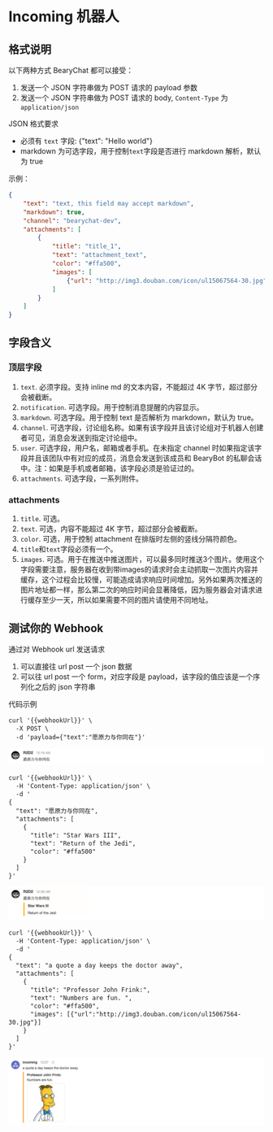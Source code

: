 # Incoming 机器人

## 格式说明

以下两种方式 BearyChat 都可以接受：

1. 发送一个 JSON 字符串做为 POST 请求的 payload 参数
2. 发送一个 JSON 字符串做为 POST 请求的 body, `Content-Type` 为 `application/json`

JSON 格式要求
* 必须有 `text` 字段: {"text": "Hello world"}
* markdown 为可选字段，用于控制`text`字段是否进行 markdown 解析，默认为 true

示例：

```json
{
    "text": "text, this field may accept markdown",
    "markdown": true,
    "channel": "bearychat-dev",
    "attachments": [
        {
            "title": "title_1",
            "text": "attachment_text",
            "color": "#ffa500",
            "images": [
                {"url": "http://img3.douban.com/icon/ul15067564-30.jpg"}
            ]
        }
    ]
}
```

## 字段含义

### 顶层字段

1. `text`. 必须字段。支持 inline md 的文本内容，不能超过 4K 字节，超过部分会被截断。
2. `notification`. 可选字段。用于控制消息提醒的内容显示。
3. `markdown`. 可选字段。用于控制 text 是否解析为 markdown，默认为 true。
4. `channel`. 可选字段，讨论组名称。如果有该字段并且该讨论组对于机器人创建者可见，消息会发送到指定讨论组中。
5. `user`. 可选字段，用户名，邮箱或者手机。在未指定 channel 时如果指定该字段并且该团队中有对应的成员，消息会发送到该成员和 BearyBot 的私聊会话中。注：如果是手机或者邮箱，该字段必须是验证过的。
6. `attachments`. 可选字段，一系列附件。

### attachments

1. `title`. 可选。
2. `text`. 可选，内容不能超过 4K 字节，超过部分会被截断。
3. `color`. 可选，用于控制 attachment 在排版时左侧的竖线分隔符颜色。
4. `title`和`text`字段必须有一个。
5. `images`. 可选。用于在推送中推送图片，可以最多同时推送3个图片。使用这个字段需要注意，服务器在收到带images的请求时会主动抓取一次图片内容并缓存，这个过程会比较慢，可能造成请求响应时间增加。另外如果两次推送的图片地址都一样，那么第二次的响应时间会显著降低，因为服务器会对请求进行缓存至少一天，所以如果需要不同的图片请使用不同地址。

## 测试你的 Webhook

通过对 Webhook url 发送请求

1. 可以直接往 url post 一个 json 数据
2. 可以往 url post 一个 form，对应字段是 payload，该字段的值应该是一个序列化之后的 json 字符串

代码示例

```shell
curl '{{webhookUrl}}' \
  -X POST \
  -d 'payload={"text":"愿原力与你同在"}'
```

![](/tutorials/image/incoming_r2d2_1.png)

```shell
curl '{{webhookUrl}}' \
  -H 'Content-Type: application/json' \
  -d '
{
  "text": "愿原力与你同在",
  "attachments": [
    {
      "title": "Star Wars III",
      "text": "Return of the Jedi",
      "color": "#ffa500"
    }
  ]
}'
```

![](/tutorials/image/incoming_r2d2_2.png)

```shell
curl '{{webhookUrl}}' \
  -H 'Content-Type: application/json' \
  -d '
{
  "text": "a quote a day keeps the doctor away",
  "attachments": [
    {
      "title": "Professor John Frink:",
      "text": "Numbers are fun. ",
      "color": "#ffa500",
      "images": [{"url":"http://img3.douban.com/icon/ul15067564-30.jpg"}]
    }
  ]
}'
```

![](/tutorials/image/incoming_prof_frink.png)
